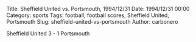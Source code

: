 Title: Sheffield United vs. Portsmouth, 1994/12/31
Date: 1994/12/31 00:00
Category: sports
Tags: football, football scores, Sheffield United, Portsmouth
Slug: sheffield-united-vs-portsmouth
Author: carbonero


Sheffield United 3 - 1 Portsmouth
